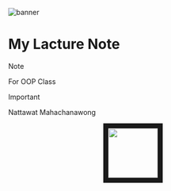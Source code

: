 ![banner](https://wallpapers.com/images/hd/tree-background-e7n2n1q2cshorl07.jpg)


# My Lacture Note

> [!NOTE]
> For OOP Class

> [!IMPORTANT]
> Nattawat Mahachanawong

<p align="center">
<img src="https://images.unsplash.com/photo-1415604934674-561df9abf539?ixlib=rb-1.2.1&ixid=eyJhcHBfaWQiOjEyMDd9&auto=format&fit=crop&w=2772&q=80" width="100" height="100" border="10"/>
</p>



